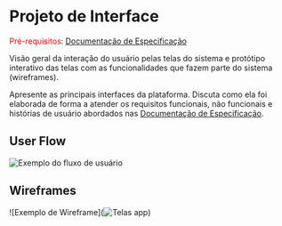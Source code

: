 
# Projeto de Interface

<span style="color:red">Pré-requisitos: <a href="2-Especificação do Projeto.md"> Documentação de Especificação</a></span>

Visão geral da interação do usuário pelas telas do sistema e protótipo interativo das telas com as funcionalidades que fazem parte do sistema (wireframes).

 Apresente as principais interfaces da plataforma. Discuta como ela foi elaborada de forma a atender os requisitos funcionais, não funcionais e histórias de usuário abordados nas <a href="2-Especificação do Projeto.md"> Documentação de Especificação</a>.

## User Flow

![Exemplo do fluxo de usuário](https://user-images.githubusercontent.com/48370523/234136335-f19a0203-a9a4-4f8c-b953-f7447529463b.png)


## Wireframes

![Exemplo de Wireframe](![Telas app](https://github.com/ICEI-PUC-Minas-PMV-ADS/pmv-ads-2023-1-e1-proj-web-t12-planejamento-diario/assets/128171907/26a55c13-9217-4705-a33d-4e584a9b4680))



